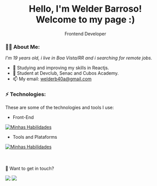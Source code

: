 <h1 align='center'>
  Hello, I'm Welder Barroso!
  <br/>
  Welcome to my page :)
</h1>
<p align='center'>
  Frontend Developer
</p>

### 👨‍💻 About Me:

<p>
  <em>
    I'm 19 years old, i live in Boa Vista/RR and i searching for remote jobs.
  </em>
</p>

- 🌱 Studying and improving my skills in Reactjs.
- 🚀 Student at Devclub, Senac and Cubos Academy.
- 📫 My email: welderb40a@gmail.com

### ⚡ Technologies:

These are some of the technologies and tools I use:

- Front-End

[![Minhas Habilidades](https://skillicons.dev/icons?i=html,css,js,ts,react,next,styledcomponents)](https://skillicons.dev)

- Tools and Plataforms

[![Minhas Habilidades](https://skillicons.dev/icons?i=aws,git,gitlab,postman,figma)](https://skillicons.dev)
<br>
<br>
<br>
<br>
💬 Want to get in touch?

<div>
  <a href="https://www.linkedin.com/in/welder-barroso-37b654207?utm_source=share&utm_campaign=share_via&utm_content=profile&utm_medium=android_app" target="_blank"><img src="https://img.shields.io/badge/-LinkedIn-%230077B5?style=for-the-badge&logo=linkedin&logoColor=white" target="_blank"></a>
  <a href="https://wa.me//5595991341586" target="_blank"><img src="https://img.shields.io/badge/WhatsApp-25D366?style=for-the-badge&logo=whatsapp&logoColor=white" target="_blank"></a>
</div>
<br>

